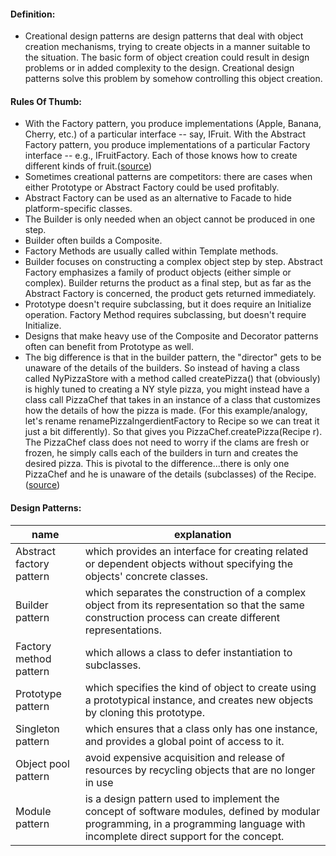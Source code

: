 #### Definition:
+ Creational design patterns are design patterns that deal with object creation mechanisms, trying to create objects in a manner suitable to the situation. The basic form of object creation could result in design problems or in added complexity to the design. Creational design patterns solve this problem by somehow controlling this object creation.

#### Rules Of Thumb:
+ With the Factory pattern, you produce implementations (Apple, Banana, Cherry, etc.) of a particular interface -- say, IFruit. With the Abstract Factory pattern, you produce implementations of a particular Factory interface -- e.g., IFruitFactory. Each of those knows how to create different kinds of fruit.([source](http://stackoverflow.com/questions/1001767/what-is-the-basic-difference-between-the-factory-and-abstract-factory-patterns))
+ Sometimes creational patterns are competitors: there are cases when either Prototype or Abstract Factory could be used profitably.
+ Abstract Factory can be used as an alternative to Facade to hide platform-specific classes.
+ The Builder is only needed when an object cannot be produced in one step.
+ Builder often builds a Composite.
+ Factory Methods are usually called within Template methods.
+ Builder focuses on constructing a complex object step by step. Abstract Factory emphasizes a family of product objects (either simple or complex). Builder returns the product as a final step, but as far as the Abstract Factory is concerned, the product gets returned immediately.
+ Prototype doesn't require subclassing, but it does require an Initialize operation. Factory Method requires subclassing, but doesn't require Initialize.
+ Designs that make heavy use of the Composite and Decorator patterns often can benefit from Prototype as well.
+ The big difference is that in the builder pattern, the "director" gets to be unaware of the details of the builders. So instead of having a class called NyPizzaStore with a method called createPizza() that (obviously) is highly tuned to creating a NY style pizza, you might instead have a class call PizzaChef that takes in an instance of a class that customizes how the details of how the pizza is made. (For this example/analogy, let's rename renamePizzaIngerdientFactory to Recipe so we can treat it just a bit differently). So that gives you PizzaChef.createPizza(Recipe r). The PizzaChef class does not need to worry if the clams are fresh or frozen, he simply calls each of the builders in turn and creates the desired pizza. This is pivotal to the difference...there is only one PizzaChef and he is unaware of the details (subclasses) of the Recipe.([source](http://stackoverflow.com/questions/24696828/difference-between-abstract-factory-and-builder))

#### Design Patterns:
name | explanation | 
--- | --- |
Abstract factory pattern | which provides an interface for creating related or dependent objects without specifying the objects' concrete classes. |
Builder pattern | which separates the construction of a complex object from its representation so that the same construction process can create different representations. |
Factory method pattern | which allows a class to defer instantiation to subclasses. |
Prototype pattern | which specifies the kind of object to create using a prototypical instance, and creates new objects by cloning this prototype. |
Singleton pattern | which ensures that a class only has one instance, and provides a global point of access to it. |
Object pool pattern | avoid expensive acquisition and release of resources by recycling objects that are no longer in use |
Module pattern | is a design pattern used to implement the concept of software modules, defined by modular programming, in a programming language with incomplete direct support for the concept.
